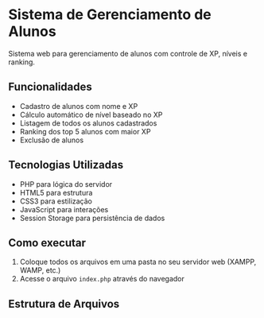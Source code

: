 # Sistema de Gerenciamento de Alunos

Sistema web para gerenciamento de alunos com controle de XP, níveis e ranking.

## Funcionalidades

- Cadastro de alunos com nome e XP
- Cálculo automático de nível baseado no XP
- Listagem de todos os alunos cadastrados
- Ranking dos top 5 alunos com maior XP
- Exclusão de alunos

## Tecnologias Utilizadas

- PHP para lógica do servidor
- HTML5 para estrutura
- CSS3 para estilização
- JavaScript para interações
- Session Storage para persistência de dados

## Como executar

1. Coloque todos os arquivos em uma pasta no seu servidor web (XAMPP, WAMP, etc.)
2. Acesse o arquivo `index.php` através do navegador

## Estrutura de Arquivos
